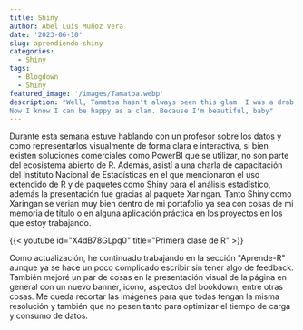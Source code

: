 ```yaml
---
title: Shiny
author: Abel Luis Muñoz Vera
date: '2023-06-10'
slug: aprendiendo-shiny
categories:
  - Shiny
tags:
  - Blogdown
  - Shiny
featured_image: '/images/Tamatoa.webp'
description: "Well, Tamatoa hasn't always been this glam. I was a drab little crab once
Now I know I can be happy as a clam. Because I'm beautiful, baby"
---
```


Durante esta semana estuve hablando con un profesor sobre los datos y como representarlos visualmente de forma clara e interactiva, si bien existen soluciones comerciales como PowerBI que se utilizar, no son parte del ecosistema abierto de R. Además, asistí a una charla de capacitación del Instituto Nacional de Estadísticas en el que mencionaron el uso extendido de R y de paquetes como Shiny para el análisis estadístico, además la presentación fue gracias al paquete Xaringan. Tanto Shiny como Xaringan se verian muy bien dentro de mi portafolio ya sea con cosas de mi memoria de título o en alguna aplicación práctica en los proyectos en los que estoy trabajando. 

{{< youtube id="X4dB78GLpq0" title="Primera clase de R" >}}


Como actualización, he continuado trabajando en la sección "Aprende-R" aunque ya se hace un poco complicado escribir sin tener algo de feedback. También mejoré un par de cosas en la presentación visual de la página en general con un nuevo banner, icono, aspectos del bookdown, entre otras cosas. Me queda recortar las imágenes para que todas tengan la misma resolución y también que no pesen tanto para optimizar el tiempo de carga y consumo de datos.  
